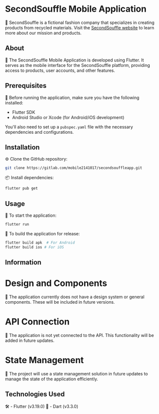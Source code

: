 # SecondSouffle Mobile Application

🌟 SecondSouffle is a fictional fashion company that specializes in creating products from recycled materials. Visit the [SecondSouffle website](https://www.secondsouffle.com) to learn more about our mission and products.

## About

📝 The SecondSouffle Mobile Application is developed using Flutter. It serves as the mobile interface for the SecondSouffle platform, providing access to products, user accounts, and other features.

## Prerequisites

🔧 Before running the application, make sure you have the following installed:

- Flutter SDK
- Android Studio or Xcode (for Android/iOS development)

You'll also need to set up a `pubspec.yaml` file with the necessary dependencies and configurations.

## Installation

⚙️ Clone the GitHub repository:

```bash
git clone https://gitlab.com/mobile2141017/secondsouffleapp.git
```

📦 Install dependencies:

```bash
flutter pub get
```

## Usage

🚀 To start the application:

```bash
flutter run
```

🔨 To build the application for release:

```bash
flutter build apk  # For Android
flutter build ios # For iOS
```

## Information

# Design and Components

📱 The application currently does not have a design system or general components. These will be included in future versions.

# API Connection

🔗 The application is not yet connected to the API. This functionality will be added in future updates.

# State Management

🔄 The project will use a state management solution in future updates to manage the state of the application efficiently.

## Technologies Used

🛠️ - Flutter (v3.19.0)
📱 - Dart (v3.3.0)
